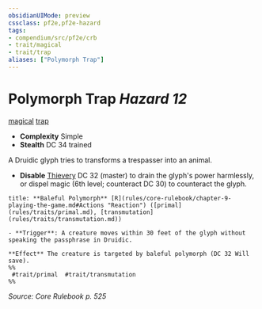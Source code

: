 ```yaml
---
obsidianUIMode: preview
cssclass: pf2e,pf2e-hazard
tags:
- compendium/src/pf2e/crb
- trait/magical
- trait/trap
aliases: ["Polymorph Trap"]
---
```

# Polymorph Trap *Hazard 12*  
[magical](magical.md "Magical Item Trait")  [trap](trap.md "Trap Hazard Trait")  

- **Complexity** Simple
- **Stealth** DC 34 trained  

A Druidic glyph tries to transforms a trespasser into an animal.

- **Disable** [Thievery](skills.md#Thievery) DC 32 (master) to drain the glyph's power harmlessly, or dispel magic (6th level; counteract DC 30) to counteract the glyph.  

```ad-embed-ability
title: **Baleful Polymorph** [R](rules/core-rulebook/chapter-9-playing-the-game.md#Actions "Reaction") ([primal](rules/traits/primal.md), [transmutation](rules/traits/transmutation.md))

- **Trigger**: A creature moves within 30 feet of the glyph without speaking the passphrase in Druidic.

**Effect** The creature is targeted by baleful polymorph (DC 32 Will save).  
%%
 #trait/primal  #trait/transmutation 
%%
```

*Source: Core Rulebook p. 525*